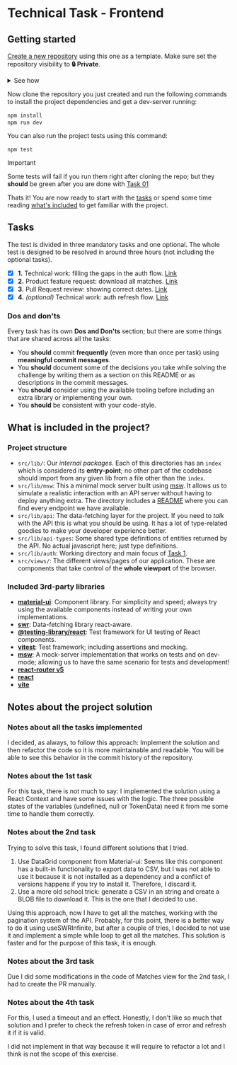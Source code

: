 # Technical Task - Frontend

## Getting started

[Create a new repository](https://github.com/new?template_name=technical-test-frontend&template_owner=syltek&visibility=private) using this one as a template. Make sure set the repository visibility to **🔒 Private**.

<details>
<summary>See how</summary>

![](./docs/assets/create-repo-from-template.gif)

</details>

Now clone the repository you just created and run the following commands to install the project dependencies and get a dev-server running:

```
npm install
npm run dev
```

You can also run the project tests using this command:

```
npm test
```

> [!important]
> Some tests will fail if you run them right after cloning the repo; but they **should** be green after you are done with [Task 01](./docs//task-01.md)

Thats it! You are now ready to start with the [tasks](#tasks) or spend some time reading [what's included](#what-is-included-in-the-project) to get familiar with the project.

## Tasks

The test is divided in three mandatory tasks and one optional. The whole test is designed to be resolved in around three hours (not including the optional tasks).

- [x] **1.** Technical work: filling the gaps in the auth flow. [Link](./docs/task-01.md)
- [x] **2.** Product feature request: download all matches. [Link](./docs/task-02.md)
- [x] **3.** Pull Request review: showing correct dates. [Link](./docs/task-03.md)
- [x] **4.** _(optional)_ Technical work: auth refresh flow. [Link](./docs/task-04.md)

### Dos and don'ts

Every task has its own **Dos and Don'ts** section; but there are some things that are shared across all the tasks:

- You **should** commit **frequently** (even more than once per task) using **meaningful commit messages**.
- You **should** document some of the decisions you take while solving the challenge by writing them as a section on this README or as descriptions in the commit messages.
- You **should** consider using the available tooling before including an extra library or implementing your own.
- You **should** be consistent with your code-style.

## What is included in the project?

### Project structure

- `src/lib/`: Our _internal packages_. Each of this directories has an `index` which is considered its **entry-point**; no other part of the codebase should import from any given lib from a file other than the `index`.
- `src/lib/msw`: This a minimal mock server built using [msw](https://mswjs.io/docs). It allows us to simulate a realistic interaction with an API server without having to deploy anything extra. The directory includes a [README](./src/lib/msw/README.md) where you can find every endpoint we have available.
- `src/lib/api`: The data-fetching layer for the project. If you need to _talk_ with the API this is what you should be using. It has a lot of type-related goodies to make your developer experience better.
- `src/lib/api-types`: Some shared type definitions of entities returned by the API. No actual javascript here; just type definitions.
- `src/lib/auth`: Working directory and main focus of [Task 1](./docs/task-01.md).
- `src/views/`: The different views/pages of our application. These are components that take control of the **whole viewport** of the browser.

### Included 3rd-party libraries

- **[material-ui](https://mui.com/material-ui/getting-started/)**: Component library. For simplicity and speed; always try using the available components instead of writing your own implementations.
- **[swr](https://swr.vercel.app/)**: Data-fetching library react-aware.
- **[@testing-library/react](https://testing-library.com/docs/react-testing-library/intro/)**: Test framework for UI testing of React components.
- **[vitest](https://vitest.dev/api/)**: Test framework; including assertions and mocking.
- **[msw](https://mswjs.io/docs)**: A mock-server implementation that works on tests and on dev-mode; allowing us to have the same scenario for tests and development!
- **[react-router v5](https://v5.reactrouter.com/web/guides/quick-start)**
- **[react](https://react.dev/reference/react)**
- **[vite](https://vitejs.dev/guide/)**

## Notes about the project solution

### Notes about all the tasks implemented
I decided, as always, to follow this approach:
Implement the solution and then refactor the code so it is more maintainable and readable. You will be able to see this behavior in the commit history of the repository.

### Notes about the 1st task
For this task, there is not much to say: I implemented the solution using a React Context and have some issues with the logic. 
The three possible states of the variables (undefined, null or TokenData) need it from me some time to handle them correctly.

### Notes about the 2nd task
Trying to solve this task, I found different solutions that I tried.

1. Use DataGrid component from Material-ui: Seems like this component has a built-in functionality to export data to CSV, but I was not able to use it because it is not installed as a dependency and a conflict of versions happens if you try to install it. Therefore, I discard it. 
2. Use a more old school trick: generate a CSV in an string and create a BLOB file to download it. This is the one that I decided to use. 

Using this approach, now I have to get all the matches, working with the pagination system of the API. Probably, for this point, there is a better way to do it using useSWRInfinite, but after a couple of tries,  I decided to not use it and implement a simple while loop to get all the matches. This solution is faster and for the purpose of this task, it is enough.

### Notes about the 3rd task

Due I did some modifications in the code of Matches view for the 2nd task, I had to create the PR manually. 

### Notes about the 4th task
For this, I used a timeout and an effect. Honestly, I don't like so much that solution and I prefer to check the refresh token in case of error and refresh it if it is valid. 

I did not implement in that way because it will require to refactor a lot and I think is not the scope of this exercise.
